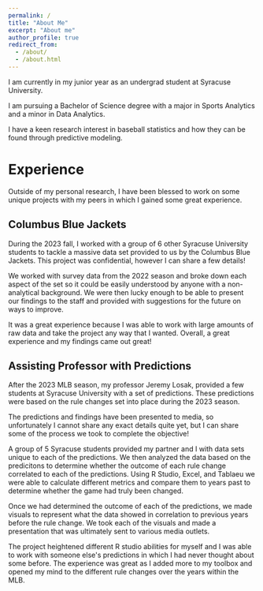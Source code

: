 ```yaml
---
permalink: /
title: "About Me"
excerpt: "About me"
author_profile: true
redirect_from: 
  - /about/
  - /about.html
---
```


I am currently in my junior year as an undergrad student at Syracuse University. 

I am pursuing a Bachelor of Science degree with a major in Sports Analytics and a minor in Data Analytics.

I have a keen research interest in baseball statistics and how they can be found through predictive modeling.

###

  

Experience
======
Outside of my personal research, I have been blessed to work on some unique projects with my peers in which I gained some great experience. 

 
## Columbus Blue Jackets
During the 2023 fall, I worked with a group of 6 other Syracuse University students to tackle a massive data set provided to us by the Columbus Blue Jackets. This project was confidential, however I can share a few details!

We worked with survey data from the 2022 season and broke down each aspect of the set so it could be easily understood by anyone with a non-analytical background. We were then lucky enough to be able to present our findings to the staff and provided with suggestions for the future on ways to improve. 

It was a great experience because I was able to work with large amounts of raw data and take the project any way that I wanted. Overall, a great experience and my findings came out great!


 

## Assisting Professor with Predictions
After the 2023 MLB season, my professor Jeremy Losak, provided a few students at Syracuse University with a set of predictions. These predictions were based on the rule changes set into place during the 2023 season. 

The predictions and findings have been presented to media, so unfortunately I cannot share any exact details quite yet, but I can share some of the process we took to complete the objective!

A group of 5 Syracuse students provided my partner and I with data sets unique to each of the predictions. We then analyzed the data based on the predicitons to determine whether the outcome of each rule change correlated to each of the predictions. Using R Studio, Excel, and Tablaeu we were able to calculate different metrics and compare them to years past to determine whether the game had truly been changed. 

Once we had determined the outcome of each of the predictions, we made visuals to represent what the data showed in correlation to previous years before the rule change. We took each of the visuals and made a presentation that was ultimately sent to various media outlets. 

The project heightened different R studio abilities for myself and I was able to work with someone else's predictions in which I had never thought about some before. The experience was great as I added more to my toolbox and opened my mind to the different rule changes over the years within the MLB. 
